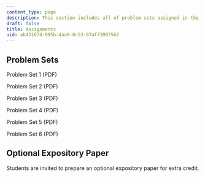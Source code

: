 ```yaml
---
content_type: page
description: This section includes all of problem sets assigned in the course.
draft: false
title: Assignments
uid: ab431674-995b-4aa0-8c53-87af73997562
---
```

## Problem Sets

Problem Set 1 (PDF)

Problem Set 2 (PDF)

Problem Set 3 (PDF)

Problem Set 4 (PDF)

Problem Set 5 (PDF)

Problem Set 6 (PDF)

## Optional Expository Paper

Students are invited to prepare an optional expository paper for extra credit.
